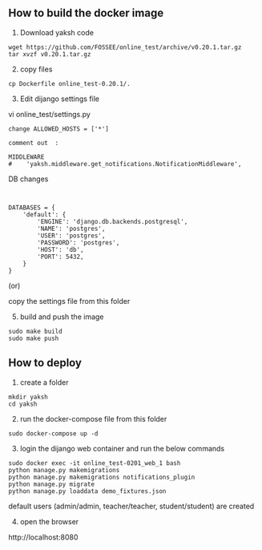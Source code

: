 ## How to build the docker image


1. Download yaksh code

```
wget https://github.com/FOSSEE/online_test/archive/v0.20.1.tar.gz
tar xvzf v0.20.1.tar.gz
```

2. copy files

```
cp Dockerfile online_test-0.20.1/.
```

3. Edit dijango settings file


vi online_test/settings.py

```
change ALLOWED_HOSTS = ['*']

comment out  :

MIDDLEWARE
#    'yaksh.middleware.get_notifications.NotificationMiddleware',

```

DB changes
```

   
DATABASES = {
    'default': {
        'ENGINE': 'django.db.backends.postgresql',
        'NAME': 'postgres',
        'USER': 'postgres',
        'PASSWORD': 'postgres',
        'HOST': 'db',
        'PORT': 5432,
    }
}

```


(or)

copy the settings file from this folder


5.  build and push the image

```
sudo make build
sudo make push

```

## How to deploy 

1. create a folder 

```
mkdir yaksh
cd yaksh
``` 

2. run the docker-compose file from this folder

```
sudo docker-compose up -d
```


3. login the dijango web container and run the below commands

```
sudo docker exec -it online_test-0201_web_1 bash
python manage.py makemigrations 
python manage.py makemigrations notifications_plugin
python manage.py migrate
python manage.py loaddata demo_fixtures.json
```

default users (admin/admin, teacher/teacher, student/student) are created

4. open the browser

http://localhost:8080


